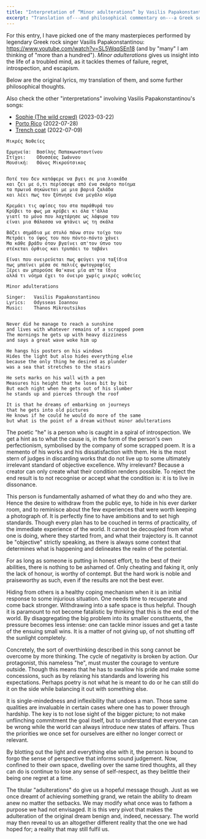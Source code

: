 ```yaml
---
title: "Interpretation of “Minor adulterations” by Vasilis Papakonstantinou"
excerpt: "Translation of---and philosophical commentary on---a Greek song whose translated title is 'Minor adulterations'."
---
```


For this entry, I have picked one of the many masterpieces performed
by legendary Greek rock singer Vasilis Papakonstantinou:
<https://www.youtube.com/watch?v=SL5WqqSEn18> (and by "many" I am
thinking of "more than a hundred"). _Minor adulterations_ gives us
insight into the life of a troubled mind, as it tackles themes of
failure, regret, introspection, and escapism.

Below are the original lyrics, my translation of them, and some
further philosophical thoughts.

Also check the other "interpretations" involving Vasilis
Papakonstantinou's songs:

- [Sophie (The wild crowd)](https://protesilaos.com/interpretations/2023-03-22-papakonstantinou-sophie/) (2023-03-22)
- [Porto Rico](https://protesilaos.com/interpretations/2022-07-28-papakonstantinou-porto-rico/) (2022-07-28)
- [Trench coat](https://protesilaos.com/interpretations/2022-07-09-papakonstantinou-kabardina/) (2022-07-09)

```
Μικρές Νοθείες

Ερμηνεία:  Βασίλης Παπακωνσταντίνου
Στίχοι:    Οδυσσέας Ιωάννου
Μουσική:   Θάνος Μικρούτσικος


Ποτέ του δεν κατάφερε να βγει σε μια λιακάδα
και ζει με ό,τι περίσσεψε από ένα σκάρτο ποίημα
τα πρωινά σηκώνεται με μια βαριά ζαλάδα
και λέει πως τον ξύπνησε ένα μεγάλο κύμα

Κρεμάει τις αφίσες του στα παράθυρά του
Κρύβει το φως μα κρύβει κι όλα τ'άλλα
γιατί το μόνο που λαχτάρησε ως λάφυρα του
είναι μια θάλασσα να φτάνει ως τη σκάλα

Βάζει σημάδια με στυλό πάνω στον τοίχο του
Μετράει το ύψος του που πόντο-πόντο χάνει
Μα κάθε βράδυ όταν βγαίνει απ'τον ύπνο του
στέκεται όρθιος και τρυπάει το ταβάνι

Είναι που ονειρεύεται πως φεύγει για ταξίδια
πως μπαίνει μέσα σε παλιές φωτογραφίες
Ξέρει αν μπορούσε θα'κανε μία απ'τα ίδια
αλλά τι νόημα έχει το όνειρο χωρίς μικρές νοθείες
```

```
Minor adulterations

Singer:   Vasilis Papakonstantinou
Lyrics:   Odysseas Ioannou
Music:    Thanos Mikroutsikos


Never did he manage to reach a sunshine
and lives with whatever remains of a scrapped poem
The mornings he gets up with heavy dizziness
and says a great wave woke him up

He hangs his posters on his windows
Hides the light but also hides everything else
because the only thing he desired as plunder
was a sea that stretches to the stairs

He sets marks on his wall with a pen
Measures his height that he loses bit by bit
But each night when he gets out of his slumber
he stands up and pierces through the roof

It is that he dreams of embarking on journeys
that he gets into old pictures
He knows if he could he would do more of the same
but what is the point of a dream without minor adulterations
```

The poetic "he" is a person who is caught in a spiral of
introspection. We get a hint as to what the cause is, in the form of
the person's own perfectionism, symbolised by the company of some
scrapped poem. It is a memento of his works and his dissatisfaction
with them. He is the most stern of judges in discarding works that do
not live up to some ultimately irrelevant standard of objective
excellence. Why irrelevant? Because a creator can only create what
their condition renders possible. To reject the end result is to not
recognise or accept what the condition is: it is to live in dissonance.

This person is fundamentally ashamed of what they do and who they are.
Hence the desire to withdraw from the public eye, to hide in his ever
darker room, and to reminisce about the few experiences that were
worth keeping a photograph of. It is perfectly fine to have ambitions
and to set high standards. Though every plan has to be couched in
terms of practicality, of the immediate experience of the world. It
cannot be decoupled from what one is doing, where they started from,
and what their trajectory is. It cannot be "objective" strictly
speaking, as there is always some context that determines what is
happening and delineates the realm of the potential.

For as long as someone is putting in honest effort, to the best of
their abilities, there is nothing to be ashamed of. Only cheating and
faking it, only the lack of honour, is worthy of contempt. But the
hard work is noble and praiseworthy as such, even if the results are
not the best ever.

Hiding from others is a healthy coping mechanism when it is an initial
response to some injurious situation. One needs time to recuperate and
come back stronger. Withdrawing into a safe space is thus helpful.
Though it is paramount to not become fatalistic by thinking that this
is the end of the world. By disaggregating the big problem into its
smaller constituents, the pressure becomes less intense: one can
tackle minor issues and get a taste of the ensuing small wins. It is a
matter of not giving up, of not shutting off the sunlight completely.

Concretely, the sort of overthinking described in this song cannot be
overcome by more thinking. The cycle of negativity is broken by
action. Our protagonist, this nameless "he", must muster the courage
to venture outside. Though this means that he has to swallow his pride
and make some concessions, such as by relaxing his standards and
lowering his expectations. Perhaps poetry is not what he is meant to
do or he can still do it on the side while balancing it out with
something else.

It is single-mindedness and inflexibility that undoes a man. Those
same qualities are invaluable in certain cases where one has to power
through hardship. The key is to not lose sight of the bigger picture;
to not make unflinching commitment the goal itself, but to understand
that everyone can be wrong while the world can always introduce new
states of affairs. Thus the priorities we once set for ourselves are
either no longer correct or relevant.

By blotting out the light and everything else with it, the person is
bound to forgo the sense of perspective that informs sound judgement.
Now, confined to their own space, dwelling over the same tired
thoughts, all they can do is continue to lose any sense of
self-respect, as they belittle their being one regret at a time.

The titular "adulterations" do give us a hopeful message though. Just
as we once dreamt of achieving something grand, we retain the ability
to dream anew no matter the setbacks. We may modify what once was to
fathom a purpose we had not envisaged. It is this very pivot that
makes the adulteration of the original dream benign and, indeed,
necessary. The world may then reveal to us an altogether different
reality that the one we had hoped for; a reality that may still
fulfil us.
